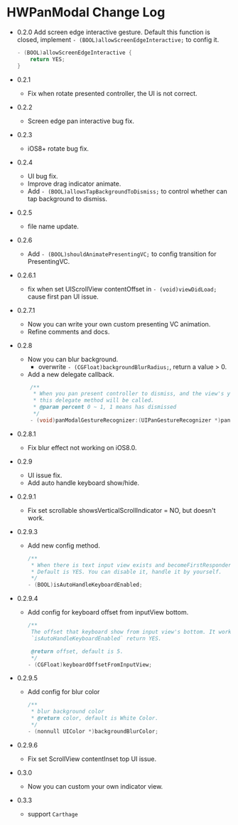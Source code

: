 
# HWPanModal Change Log

* 0.2.0
    Add screen edge interactive gesture. Default this function is closed, implement `- (BOOL)allowScreenEdgeInteractive;` to config it.
    
    ```Objective-C
    - (BOOL)allowScreenEdgeInteractive {
        return YES;
    }
    ```
* 0.2.1
    * Fix when rotate presented controller, the UI is not correct.
* 0.2.2
    * Screen edge pan interactive bug fix.
* 0.2.3
    * iOS8+ rotate bug fix.    
* 0.2.4
    * UI bug fix.
    * Improve drag indicator animate.  
    * Add `- (BOOL)allowsTapBackgroundToDismiss;` to control whether can tap background to dismiss. 
* 0.2.5
    * file name update. 
* 0.2.6
    * Add `- (BOOL)shouldAnimatePresentingVC;` to config transition for PresentingVC.
* 0.2.6.1
    * fix when set UIScrollView contentOffset in `- (void)viewDidLoad;` cause first pan UI issue.
* 0.2.7.1
    * Now you can write your own custom presenting VC animation.
    * Refine comments and docs.
* 0.2.8
    * Now you can blur background.
        * overwrite `- (CGFloat)backgroundBlurRadius;`, return a value > 0.
    * Add a new delegate callback.
    
    ```Objective-C
        /**
         * When you pan present controller to dismiss, and the view's y <= shortFormYPos,
         * this delegate method will be called.
         * @param percent 0 ~ 1, 1 means has dismissed
         */
        - (void)panModalGestureRecognizer:(UIPanGestureRecognizer *)panGestureRecognizer dismissPercent:(CGFloat)percent;
    ```
        
* 0.2.8.1
    * Fix blur effect not working on iOS8.0.
* 0.2.9
    * UI issue fix.
    * Add auto handle keyboard show/hide.
* 0.2.9.1
    * Fix set scrollable showsVerticalScrollIndicator = NO, but doesn't work.
* 0.2.9.3
    * Add new config method.
        
        ```Objective-C
        /**
         * When there is text input view exists and becomeFirstResponder, will auto handle keyboard height.
         * Default is YES. You can disable it, handle it by yourself.
         */
        - (BOOL)isAutoHandleKeyboardEnabled;
        ```
* 0.2.9.4
    * Add config for keyboard offset from inputView bottom.
    
        ```Objective-C
        /**
         The offset that keyboard show from input view's bottom. It works when
         `isAutoHandleKeyboardEnabled` return YES.
        
         @return offset, default is 5.
         */
        - (CGFloat)keyboardOffsetFromInputView;
        ```   
* 0.2.9.5
    *  Add config for blur color
        
        ```Objective-C
        /**
         * blur background color
         * @return color, default is White Color.
         */
        - (nonnull UIColor *)backgroundBlurColor;
        ```
* 0.2.9.6
    * Fix set ScrollView contentInset top UI issue.   
* 0.3.0
    * Now you can custom your own indicator view. 
* 0.3.3
    * support `Carthage` 
        
        


